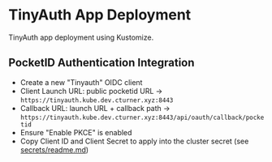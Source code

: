 # TinyAuth App Deployment

TinyAuth app deployment using Kustomize.

## PocketID Authentication Integration

- Create a new "Tinyauth" OIDC client
- Client Launch URL: public pocketid URL -> `https://tinyauth.kube.dev.cturner.xyz:8443`
- Callback URL: launch URL + callback path -> `https://tinyauth.kube.dev.cturner.xyz:8443/api/oauth/callback/pocketid`
- Ensure "Enable PKCE" is enabled
- Copy Client ID and Client Secret to apply into the cluster secret (see [secrets/readme.md](../../secrets/README.md))
